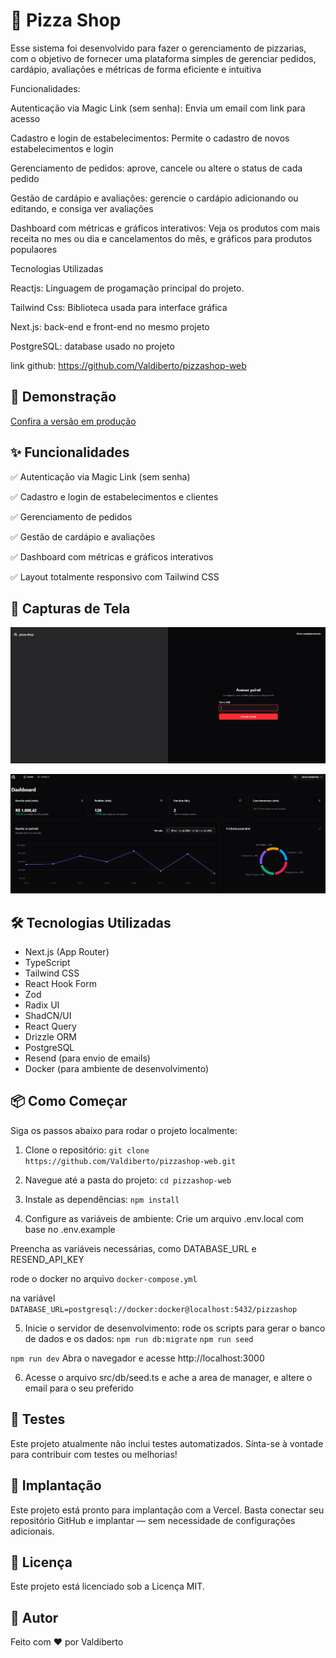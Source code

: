 # 🍕 Pizza Shop

Esse sistema foi desenvolvido para fazer o gerenciamento de pizzarias, com o objetivo de fornecer uma plataforma simples de gerenciar pedidos, cardápio, avaliações e métricas de forma eficiente e intuitiva

Funcionalidades:

Autenticação via Magic Link (sem senha): Envia um email com link para acesso

Cadastro e login de estabelecimentos: Permite o cadastro de novos estabelecimentos e login

Gerenciamento de pedidos: aprove, cancele ou altere o status de cada pedido

Gestão de cardápio e avaliações:  gerencie o cardápio adicionando ou editando, e consiga ver avaliações

Dashboard com métricas e gráficos interativos: Veja os produtos com mais receita no mes ou dia e cancelamentos do mês, e gráficos para produtos populaores

Tecnologias Utilizadas

Reactjs: Linguagem de progamação principal do projeto.

Tailwind Css: Biblioteca usada para interface gráfica

Next.js: back-end e front-end no mesmo projeto

PostgreSQL: database usado no projeto

link github: https://github.com/Valdiberto/pizzashop-web

## 🚀 Demonstração

[Confira a versão em produção](https://pizzashop-web-sable.vercel.app/)

## ✨ Funcionalidades

✅ Autenticação via Magic Link (sem senha)

✅ Cadastro e login de estabelecimentos e clientes

✅ Gerenciamento de pedidos

✅ Gestão de cardápio e avaliações

✅ Dashboard com métricas e gráficos interativos


✅ Layout totalmente responsivo com Tailwind CSS

## 📸 Capturas de Tela

![SignIn](public/sigin.png)

![Dashboard](public/dashboard.png)

## 🛠️ Tecnologias Utilizadas

- Next.js (App Router)
- TypeScript
- Tailwind CSS
- React Hook Form
- Zod
- Radix UI
- ShadCN/UI
- React Query
- Drizzle ORM
- PostgreSQL
- Resend (para envio de emails)
- Docker (para ambiente de desenvolvimento)

## 📦 Como Começar

Siga os passos abaixo para rodar o projeto localmente:

1. Clone o repositório:
   `git clone https://github.com/Valdiberto/pizzashop-web.git`

2. Navegue até a pasta do projeto:
   `cd pizzashop-web`

3. Instale as dependências:
   `npm install`

4. Configure as variáveis de ambiente:
   Crie um arquivo .env.local com base no .env.example

Preencha as variáveis necessárias, como DATABASE_URL e RESEND_API_KEY

rode o docker no arquivo `docker-compose.yml`

na variável
`DATABASE_URL=postgresql://docker:docker@localhost:5432/pizzashop`

5. Inicie o servidor de desenvolvimento:
   rode os scripts para gerar o banco de dados e os dados:
   `npm run db:migrate`
   `npm run seed`

`npm run dev`
Abra o navegador e acesse http://localhost:3000

6. Acesse o arquivo src/db/seed.ts e ache a area de manager, e altere o email para o seu preferido

## 🧪 Testes

Este projeto atualmente não inclui testes automatizados. Sinta-se à vontade para contribuir com testes ou melhorias!

## 📁 Implantação

Este projeto está pronto para implantação com a Vercel. Basta conectar seu repositório GitHub e implantar — sem necessidade de configurações adicionais.

## 📄 Licença

Este projeto está licenciado sob a Licença MIT.

## 🙋 Autor

Feito com ❤️ por Valdiberto
